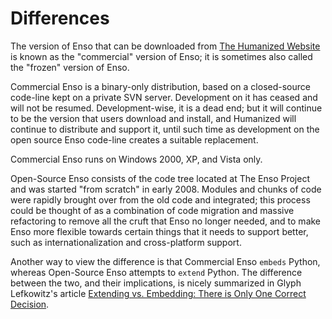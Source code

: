 # Differences #

The version of Enso that can be downloaded from [The Humanized Website](http://humanized.com/) is known as the "commercial" version of Enso; it is sometimes also called the "frozen" version of Enso.

Commercial Enso is a binary-only distribution, based on a closed-source code-line kept on a private SVN server. Development on it has ceased and will not be resumed. Development-wise, it is a dead end; but it will continue to be the version that users download and install, and Humanized will continue to distribute and support it, until such time as development on the open source Enso code-line creates a suitable replacement.

Commercial Enso runs on Windows 2000, XP, and Vista only.

Open-Source Enso consists of the code tree located at The Enso Project and was started "from scratch" in early 2008. Modules and chunks of code were rapidly brought over from the old code and integrated; this process could be thought of as a combination of code migration and massive refactoring to remove all the cruft that Enso no longer needed, and to make Enso more flexible towards certain things that it needs to support better, such as internationalization and cross-platform support.

Another way to view the difference is that Commercial Enso `embeds` Python, whereas Open-Source Enso attempts to `extend` Python. The difference between the two, and their implications, is nicely summarized in Glyph Lefkowitz's article [Extending vs. Embedding: There is Only One Correct Decision](http://twistedmatrix.com/users/glyph/rant/extendit.html).